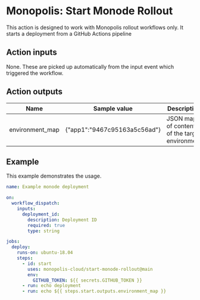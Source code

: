 # Monopolis: Start Monode Rollout

This action is designed to work with Monopolis rollout workflows only. It starts a deployment from a GitHub Actions pipeline

## Action inputs
None. These are picked up automatically from the input event which triggered the workflow.

## Action outputs
| Name            | Sample value                 | Description                                    |
|-----------------|------------------------------|------------------------------------------------|
| environment_map | {"app1":"9467c95163a5c56ad"} | JSON map of contents of the target environment |

## Example
This example demonstrates the usage.

```yml
name: Example monode deployment

on:
  workflow_dispatch:
    inputs:
      deployment_id:
        description: Deployment ID
        required: true
        type: string

jobs:
  deploy:
    runs-on: ubuntu-18.04
    steps:
      - id: start
        uses: monopolis-cloud/start-monode-rollout@main
        env:
          GITHUB_TOKEN: ${{ secrets.GITHUB_TOKEN }}
      - run: echo deployment
      - run: echo ${{ steps.start.outputs.environment_map }}
```